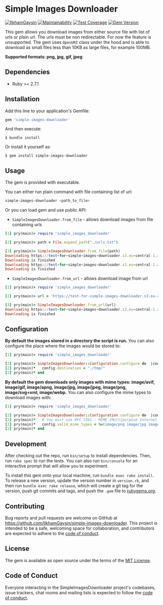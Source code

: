 # Simple Images Downloader

[![IlkhamGaysin](https://circleci.com/gh/IlkhamGaysin/simple-images-downloader.svg?style=svg)](https://circleci.com/gh/IlkhamGaysin/simple-images-downloader)
[![Maintainability](https://api.codeclimate.com/v1/badges/df8b8fea5a09ad512d54/maintainability)](https://codeclimate.com/github/IlkhamGaysin/simple-images-downloader/maintainability)
[![Test Coverage](https://api.codeclimate.com/v1/badges/df8b8fea5a09ad512d54/test_coverage)](https://codeclimate.com/github/IlkhamGaysin/simple-images-downloader/test_coverage)
[![Gem Version](https://badge.fury.io/rb/simple-images-downloader.svg)](https://badge.fury.io/rb/simple-images-downloader)

This gem allows you download images from either source file with list of urls or plain url.
The urls must be non redirectable. For now the feature is unsupported. The gem uses `OpenURI` class under the hood and is able to download as small files less than 10KB as large files, for example 100MB.

**Supported formats: png, jpg, gif, jpeg**

## Dependencies
  - Ruby >= 2.7.1

## Installation

Add this line to your application's Gemfile:

```ruby
gem 'simple-images-downloader'
```

And then execute:

    $ bundle install

Or install it yourself as:

    $ gem install simple-images-downloader

## Usage

The gem is provided with executable.

You can either run plain command with file containing list of url:

```bash
simple-images-downloader <path_to_file>
```

Or you can load gem and use public API:

- `SimpleImagesDownloader.from_file` - allows download images from file containing urls

```ruby
[1] pry(main)> require 'simple_images_downloader'

[2] pry(main)> path = File.expand_path("./urls.txt")

[3] pry(main)> SimpleImagesDownloader.from_file(path)
Downloading https://test-for-simple-images-downloader.s3.eu-central-1.amazonaws.com/7.5MB.jpg
Downloading is finished
Downloading https://test-for-simple-images-downloader.s3.eu-central-1.amazonaws.com/less_than_10kb.png
Downloading is finished
```

- `SimpleImagesDownloader.from_url` - allows download image from url

```ruby
[1] pry(main)> require 'simple_images_downloader'

[2] pry(main)> url = 'https://test-for-simple-images-downloader.s3.eu-central-1.amazonaws.com/7.5MB.jpg'

[3] pry(main)> SimpleImagesDownloader.from_url(url)
Downloading https://test-for-simple-images-downloader.s3.eu-central-1.amazonaws.com/7.5MB.jpg
Downloading is finished
```

## Configuration
**By default the images stored in a directory the script is run.**
You can also configure the place where the images would be stored to:

```ruby
[1] pry(main)> require 'simple_images_downloader'

[2] pry(main)> SimpleImagesDownloader::Configuration.configure do  |config|
[2] pry(main)*   config.destination = "./tmp/"
[2] pry(main)* end
```

**By default the gem downloads only images with mime types: image/avif, image/gif, image/apng, image/jpg, image/jpeg, image/png, image/svg+xml, image/webp.**
You can also configure the mime types to download images with:


```ruby
[1] pry(main)> require 'simple_images_downloader'

[2] pry(main)> SimpleImagesDownloader::Configuration.configure do  |config|
[2] pry(main)*   # You must use RFC 1341 - MIME (Multipurpose Internet Mail Extensions) format
[2] pry(main)*   config.valid_mime_types = %w(image/png image/jpg image/jpeg)
[2] pry(main)* end
```
## Development

After checking out the repo, run `bin/setup` to install dependencies. Then, run `rake spec` to run the tests. You can also run `bin/console` for an interactive prompt that will allow you to experiment.

To install this gem onto your local machine, run `bundle exec rake install`. To release a new version, update the version number in `version.rb`, and then run `bundle exec rake release`, which will create a git tag for the version, push git commits and tags, and push the `.gem` file to [rubygems.org](https://rubygems.org).

## Contributing

Bug reports and pull requests are welcome on GitHub at https://github.com/IlkhamGaysin/simple-images-downloader. This project is intended to be a safe, welcoming space for collaboration, and contributors are expected to adhere to the [code of conduct](https://github.com/IlkhamGaysin/simple-images-downloader/blob/master/CODE_OF_CONDUCT.md).


## License

The gem is available as open source under the terms of the [MIT License](https://opensource.org/licenses/MIT).

## Code of Conduct

Everyone interacting in the SimpleImagesDownloader project's codebases, issue trackers, chat rooms and mailing lists is expected to follow the [code of conduct](https://github.com/IlkhamGaysin/simple-images-downloader/blob/master/CODE_OF_CONDUCT.md).
